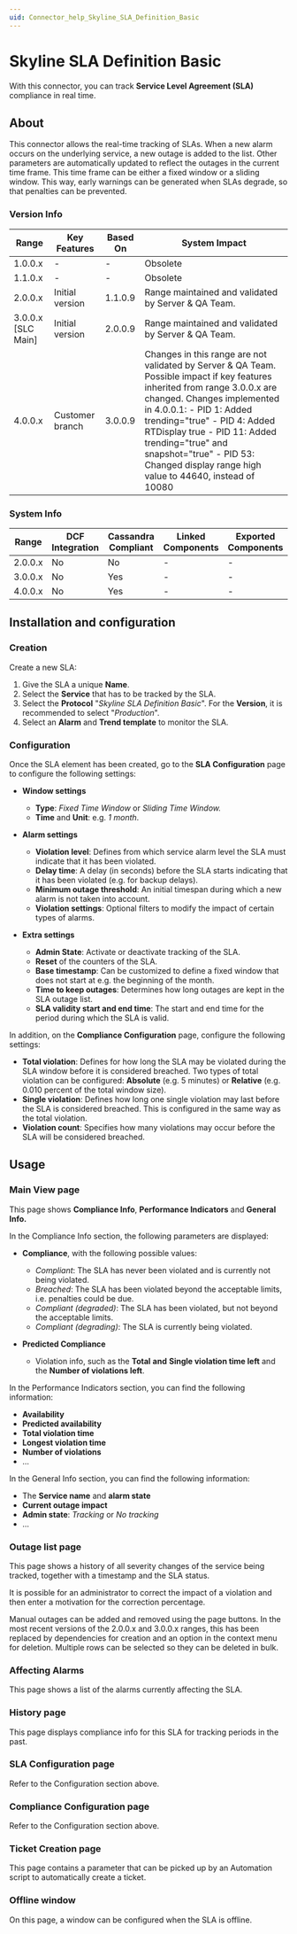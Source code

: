 ```yaml
---
uid: Connector_help_Skyline_SLA_Definition_Basic
---
```


# Skyline SLA Definition Basic

With this connector, you can track **Service Level Agreement (SLA)** compliance in real time.

## About

This connector allows the real-time tracking of SLAs. When a new alarm occurs on the underlying service, a new outage is added to the list. Other parameters are automatically updated to reflect the outages in the current time frame. This time frame can be either a fixed window or a sliding window. This way, early warnings can be generated when SLAs degrade, so that penalties can be prevented.

### Version Info

| Range                | Key Features     | Based On     | System Impact                                                                                                                                                                                                                                                                                                                                                 |
|----------------------|------------------|--------------|---------------------------------------------------------------------------------------------------------------------------------------------------------------------------------------------------------------------------------------------------------------------------------------------------------------------------------------------------------------|
| 1.0.0.x              | -                | -            | Obsolete                                                                                                                                                                                                                                                                                                                                                      |
| 1.1.0.x              | -                | -            | Obsolete                                                                                                                                                                                                                                                                                                                                                      |
| 2.0.0.x              | Initial version  | 1.1.0.9      | Range maintained and validated by Server & QA Team.                                                                                                                                                                                                                                                                                                    |
| 3.0.0.x [SLC Main]   | Initial version  | 2.0.0.9      | Range maintained and validated by Server & QA Team.                                                                                                                                                                                                                                                                                                    |
| 4.0.0.x              | Customer branch  | 3.0.0.9      | Changes in this range are not validated by Server & QA Team. Possible impact if key features inherited from range 3.0.0.x are changed. Changes implemented in 4.0.0.1: - PID 1: Added trending="true" - PID 4: Added RTDisplay true - PID 11: Added trending="true" and snapshot="true" - PID 53: Changed display range high value to 44640, instead of 10080 |

### System Info

| Range     | DCF Integration     | Cassandra Compliant     | Linked Components     | Exported Components     |
|-----------|---------------------|-------------------------|-----------------------|-------------------------|
| 2.0.0.x   | No                  | No                      | -                     | -                       |
| 3.0.0.x   | No                  | Yes                     | -                     | -                       |
| 4.0.0.x   | No                  | Yes                     | -                     | -                       |

## Installation and configuration

### Creation

Create a new SLA:

1. Give the SLA a unique **Name**.
2. Select the **Service** that has to be tracked by the SLA.
3. Select the **Protocol** "*Skyline SLA Definition Basic*". For the **Version**, it is recommended to select "*Production*".
4. Select an **Alarm** and **Trend template** to monitor the SLA.

### Configuration

Once the SLA element has been created, go to the **SLA Configuration** page to configure the following settings:

- **Window settings**

  - **Type**: *Fixed Time Window* or *Sliding Time Window.*
  - **Time** and **Unit**: e.g. *1 month*.

- **Alarm settings**

  - **Violation level**: Defines from which service alarm level the SLA must indicate that it has been violated.
  - **Delay time**: A delay (in seconds) before the SLA starts indicating that it has been violated (e.g. for backup delays).
  - **Minimum outage threshold**: An initial timespan during which a new alarm is not taken into account.
  - **Violation settings**: Optional filters to modify the impact of certain types of alarms.

- **Extra settings**

  - **Admin State**: Activate or deactivate tracking of the SLA.
  - **Reset** of the counters of the SLA.
  - **Base timestamp**: Can be customized to define a fixed window that does not start at e.g. the beginning of the month.
  - **Time to keep outages**: Determines how long outages are kept in the SLA outage list.
  - **SLA validity start and end time**: The start and end time for the period during which the SLA is valid.

In addition, on the **Compliance Configuration** page, configure the following settings:

- **Total violation**: Defines for how long the SLA may be violated during the SLA window before it is considered breached. Two types of total violation can be configured: **Absolute** (e.g. 5 minutes) or **Relative** (e.g. 0.010 percent of the total window size).
- **Single violation**: Defines how long one single violation may last before the SLA is considered breached. This is configured in the same way as the total violation.
- **Violation count**: Specifies how many violations may occur before the SLA will be considered breached.

## Usage

### Main View page

This page shows **Compliance Info**, **Performance Indicators** and **General Info.**

In the Compliance Info section, the following parameters are displayed:

- **Compliance**, with the following possible values:

  - *Compliant*: The SLA has never been violated and is currently not being violated.
  - *Breached*: The SLA has been violated beyond the acceptable limits, i.e. penalties could be due.
  - *Compliant (degraded)*: The SLA has been violated, but not beyond the acceptable limits.
  - *Compliant (degrading)*: The SLA is currently being violated.

- **Predicted Compliance**

  - Violation info, such as the **Total** **and** **Single violation time left** and the **Number of violations left**.

In the Performance Indicators section, you can find the following information:

- **Availability**
- **Predicted availability**
- **Total violation time**
- **Longest violation time**
- **Number of violations**
- ...

In the General Info section, you can find the following information:

- The **Service name** and **alarm state**
- **Current outage impact**
- **Admin state**: *Tracking* or *No tracking*
- ...

### Outage list page

This page shows a history of all severity changes of the service being tracked, together with a timestamp and the SLA status.

It is possible for an administrator to correct the impact of a violation and then enter a motivation for the correction percentage.

Manual outages can be added and removed using the page buttons. In the most recent versions of the 2.0.0.x and 3.0.0.x ranges, this has been replaced by dependencies for creation and an option in the context menu for deletion. Multiple rows can be selected so they can be deleted in bulk.

### Affecting Alarms

This page shows a list of the alarms currently affecting the SLA.

### History page

This page displays compliance info for this SLA for tracking periods in the past.

### SLA Configuration page

Refer to the Configuration section above.

### Compliance Configuration page

Refer to the Configuration section above.

### Ticket Creation page

This page contains a parameter that can be picked up by an Automation script to automatically create a ticket.

### Offline window

On this page, a window can be configured when the SLA is offline.
